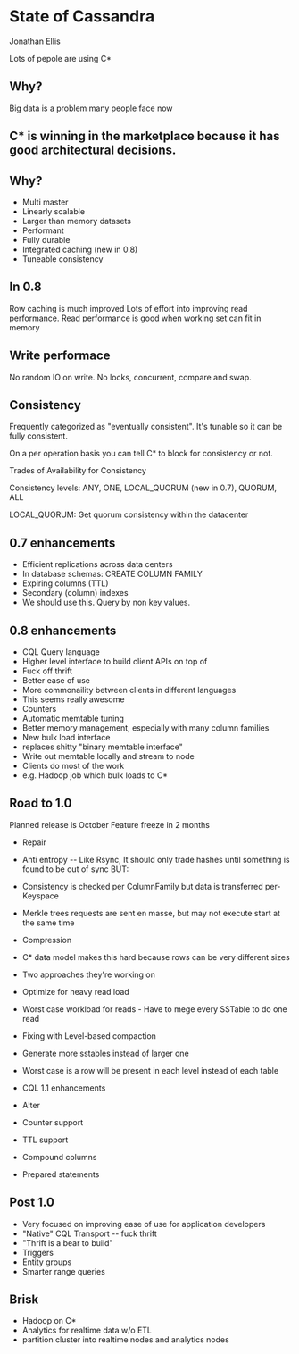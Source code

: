 State of Cassandra
==
Jonathan Ellis

Lots of pepole are using C*

Why?
---

Big data is a problem many people face now

C* is winning in the marketplace because it has good architectural decisions.
--

Why?
--

* Multi master
* Linearly scalable
* Larger than memory datasets
* Performant
* Fully durable
* Integrated caching (new in 0.8)
* Tuneable consistency

In 0.8
---

Row caching is much improved
Lots of effort into improving read performance.
Read performance is good when working set can fit in memory

Write performace
--
No random IO on write.
No locks, concurrent, compare and swap.

Consistency
--

Frequently categorized as "eventually consistent".  It's tunable so it can be
fully consistent.

On a per operation basis you can tell C* to block for consistency or not.

Trades of Availability for Consistency

Consistency levels:
ANY, ONE, LOCAL_QUORUM (new in 0.7), QUORUM, ALL

LOCAL_QUORUM: Get quorum consistency within the datacenter

0.7 enhancements
--

* Efficient replications across data centers
* In database schemas: CREATE COLUMN FAMILY
* Expiring columns (TTL)
* Secondary (column) indexes
 * We should use this.  Query by non key values.

0.8 enhancements
--

* CQL Query language
 * Higher level interface to build client APIs on top of
 * Fuck off thrift
 * Better ease of use
 * More commonaility between clients in different languages
 * This seems really awesome
* Counters
* Automatic memtable tuning
 * Better memory management, especially with many column families
* New bulk load interface
 * replaces shitty "binary memtable interface"
 * Write out memtable locally and stream to node
 * Clients do most of the work
  * e.g. Hadoop job which bulk loads to C*

Road to 1.0
--
Planned release is October
Feature freeze in 2 months

* Repair
 * Anti entropy -- Like Rsync, It should only trade hashes until something is
found to be out of sync BUT:
  * Consistency is checked per ColumnFamily but data is transferred per-Keyspace
  * Merkle trees requests are sent en masse, but may not execute start at the
   same time

* Compression
 * C* data model makes this hard because rows can be very different sizes
 * Two approaches they're working on

* Optimize for heavy read load
 * Worst case workload for reads - Have to mege every SSTable to do one read
 * Fixing with Level-based compaction
  * Generate more sstables instead of larger one
  * Worst case is a row will be present in each level instead of each table

* CQL 1.1 enhancements
 * Alter
 * Counter support
 * TTL support
 * Compound columns
 * Prepared statements

Post 1.0
--

* Very focused on improving ease of use for application developers
* "Native" CQL Transport -- fuck thrift
 * "Thrift is a bear to build"
* Triggers
* Entity groups
* Smarter range queries

Brisk
--

* Hadoop on C*
* Analytics for realtime data w/o ETL
 * partition cluster into realtime nodes and analytics nodes

